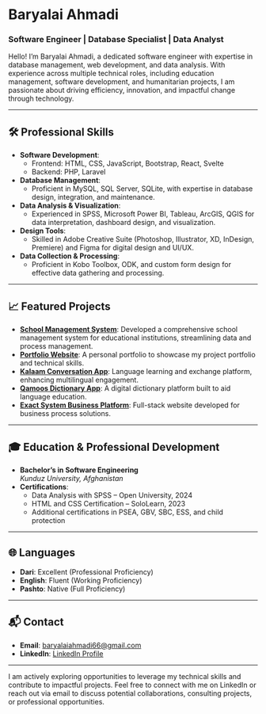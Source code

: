
# Baryalai Ahmadi

### Software Engineer | Database Specialist | Data Analyst

Hello! I’m Baryalai Ahmadi, a dedicated software engineer with expertise in database management, web development, and data analysis. With experience across multiple technical roles, including education management, software development, and humanitarian projects, I am passionate about driving efficiency, innovation, and impactful change through technology.

---

## 🛠 Professional Skills

- **Software Development**: 
  - Frontend: HTML, CSS, JavaScript, Bootstrap, React, Svelte
  - Backend: PHP, Laravel
- **Database Management**: 
  - Proficient in MySQL, SQL Server, SQLite, with expertise in database design, integration, and maintenance.
- **Data Analysis & Visualization**: 
  - Experienced in SPSS, Microsoft Power BI, Tableau, ArcGIS, QGIS for data interpretation, dashboard design, and visualization.
- **Design Tools**:
  - Skilled in Adobe Creative Suite (Photoshop, Illustrator, XD, InDesign, Premiere) and Figma for digital design and UI/UX.
- **Data Collection & Processing**:
  - Proficient in Kobo Toolbox, ODK, and custom form design for effective data gathering and processing.

---

## 📈 Featured Projects

- **[School Management System](https://github.com/username/school-management-system)**: Developed a comprehensive school management system for educational institutions, streamlining data and process management.
- **[Portfolio Website](https://baryalai.vercel.app/)**: A personal portfolio to showcase my project portfolio and technical skills.
- **[Kalaam Conversation App](http://www.kalaam.arfoon.com)**: Language learning and exchange platform, enhancing multilingual engagement.
- **[Qamoos Dictionary App](http://www.qamoos.arfoon.com)**: A digital dictionary platform built to aid language education.
- **[Exact System Business Platform](https://exact.arfoon.com/)**: Full-stack website developed for business process solutions.

---

## 🎓 Education & Professional Development

- **Bachelor’s in Software Engineering**  
  *Kunduz University, Afghanistan*
- **Certifications**:
  - Data Analysis with SPSS – Open University, 2024
  - HTML and CSS Certification – SoloLearn, 2023
  - Additional certifications in PSEA, GBV, SBC, ESS, and child protection

---

## 🌐 Languages

- **Dari**: Excellent (Professional Proficiency)
- **English**: Fluent (Working Proficiency)
- **Pashto**: Native (Full Proficiency)

---

## 📬 Contact

- **Email**: [baryalaiahmadi66@gmail.com](mailto:baryalaiahmadi66@gmail.com)
- **LinkedIn**: [LinkedIn Profile](https://www.linkedin.com/in/baryalai-ahmadi)

---

I am actively exploring opportunities to leverage my technical skills and contribute to impactful projects. Feel free to connect with me on LinkedIn or reach out via email to discuss potential collaborations, consulting projects, or professional opportunities.

